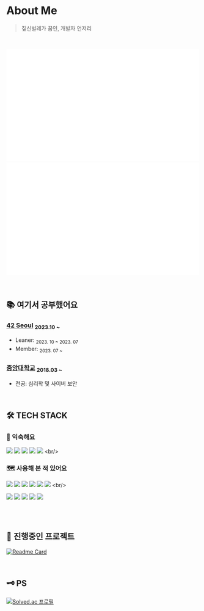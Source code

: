 # About Me
> 짚신벌레가 꿈인, 개발자 언저리

<br/>

![](https://github.com/sayoonnn/github-stats-transparent/blob/output/generated/overview.svg)
![](https://github.com/sayoonnn/github-stats-transparent/blob/output/generated/languages.svg)

<br/>

## 📚 여기서 공부했어요

### [42 Seoul](https://42seoul.kr/) <sub> 2023.10 ~ </sub>

- Leaner: <sub>2023. 10 ~ 2023. 07<sub/>
- Member: <sub>2023. 07 ~ <sub/>

### [중앙대학교](https://www.cau.ac.kr/index.do) <sub> 2018.03 ~ </sub>
- 전공: 심리학 및 사이버 보안

<br/>

## 🛠️ TECH STACK 
### 💪 익숙해요
![](https://img.shields.io/badge/c-rgba(0,0,0,0)?style=for-the-badge&logo=c&logoColor=A8B9CC)
![](https://img.shields.io/badge/c++-rgba(0,0,0,0)?style=for-the-badge&logo=cplusplus&logoColor=00599C)
![](https://img.shields.io/badge/cmake-rgba(0,0,0,0)?style=for-the-badge&logo=cmake&logoColor=064F8C)
![](https://img.shields.io/badge/docker-rgba(0,0,0,0)?style=for-the-badge&logo=docker&logoColor=2496ED)
![](https://img.shields.io/badge/docker_compose-rgba(0,0,0,0)?style=for-the-badge&logo=docker&logoColor=2496ED)
<br/>

### 🗺️ 사용해 본 적 있어요

![](https://img.shields.io/badge/html-rgba(0,0,0,0)?style=for-the-badge&logo=react&logoColor=E34F26)
![](https://img.shields.io/badge/javascript-rgba(0,0,0,0)?style=for-the-badge&logo=javascript&logoColor=F7DF1E)
![](https://img.shields.io/badge/react-rgba(0,0,0,0)?style=for-the-badge&logo=react&logoColor=61DAFB)
![](https://img.shields.io/badge/react_query-rgba(0,0,0,0)?style=for-the-badge&logo=reactquery&logoColor=FF4154)
![](https://img.shields.io/badge/css-rgba(0,0,0,0)?style=for-the-badge&logo=css3&logoColor=1572B6)
![](https://img.shields.io/badge/sass-rgba(0,0,0,0)?style=for-the-badge&logo=sass&logoColor=CC6699)
<br/>

![](https://img.shields.io/badge/python-rgba(0,0,0,0)?style=for-the-badge&logo=python&logoColor=3776AB)
![](https://img.shields.io/badge/django-rgba(0,0,0,0)?style=for-the-badge&logo=django&logoColor=092E20)
![](https://img.shields.io/badge/socketio-rgba(0,0,0,0)?style=for-the-badge&logo=socketdotio&logoColor=white)
![](https://img.shields.io/badge/spring-rgba(0,0,0,0)?style=for-the-badge&logo=spring&logoColor=6DB33F)
![](https://img.shields.io/badge/springboot-rgba(0,0,0,0)?style=for-the-badge&logo=springboot&logoColor=6DB33F)

<br/>
<br/>

## 🔭 진행중인 프로젝트 
[![Readme Card](https://github-readme-stats.vercel.app/api/pin/?username=taco-official&repo=klkl-client)](https://github.com/taco-official/klkl-client)

<br/>

## 🗝️ PS 
[![Solved.ac 프로필](http://mazassumnida.wtf/api/v2/generate_badge?boj=tkdwjd4512)](https://solved.ac/tkdwjd4512)

<br/>

<!--
**sayoonnn/sayoonnn** is a ✨ _special_ ✨ repository because its `README.md` (this file) appears on your GitHub profile.

Here are some ideas to get you started:

- 🔭 I’m currently working on ...
- 🌱 I’m currently learning ...
- 👯 I’m looking to collaborate on ...
- 🤔 I’m looking for help with ...
- 💬 Ask me about ...
- 📫 How to reach me: ...
- 😄 Pronouns: ...
- ⚡ Fun fact: ...
-->
